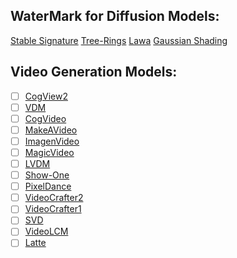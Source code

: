 ## WaterMark for Diffusion Models:
[Stable Signature](https://openaccess.thecvf.com/content/ICCV2023/papers/Fernandez_The_Stable_Signature_Rooting_Watermarks_in_Latent_Diffusion_Models_ICCV_2023_paper.pdf)
[Tree-Rings](https://proceedings.neurips.cc/paper_files/paper/2023/file/b54d1757c190ba20dbc4f9e4a2f54149-Paper-Conference.pdf)
[Lawa](https://arxiv.org/pdf/2408.05868) 
[Gaussian Shading](https://openaccess.thecvf.com/content/CVPR2024/papers/Yang_Gaussian_Shading_Provable_Performance-Lossless_Image_Watermarking_for_Diffusion_Models_CVPR_2024_paper.pdf)

## Video Generation Models:

- [ ] [CogView2](https://proceedings.neurips.cc/paper_files/paper/2022/file/6baec7c4ba0a8734ccbd528a8090cb1f-Paper-Conference.pdf)  
- [ ] [VDM](https://proceedings.neurips.cc/paper_files/paper/2022/file/39235c56aef13fb05a6adc95eb9d8d66-Paper-Conference.pdf)  
- [ ] [CogVideo](https://arxiv.org/pdf/2205.15868)  
- [ ] [MakeAVideo](https://arxiv.org/pdf/2209.14792)  
- [ ] [ImagenVideo](https://arxiv.org/pdf/2210.02303)  
- [ ] [MagicVideo](https://arxiv.org/pdf/2211.11018)  
- [ ] [LVDM](https://arxiv.org/pdf/2211.13221)  
- [ ] [Show-One](https://arxiv.org/pdf/2309.15818)  
- [ ] [PixelDance](https://openaccess.thecvf.com/content/CVPR2024/papers/Zeng_Make_Pixels_Dance_High-Dynamic_Video_Generation_CVPR_2024_paper.pdf)  
- [ ] [VideoCrafter2](https://openaccess.thecvf.com/content/CVPR2024/papers/Chen_VideoCrafter2_Overcoming_Data_Limitations_for_High-Quality_Video_Diffusion_Models_CVPR_2024_paper.pdf)  
- [ ] [VideoCrafter1](https://arxiv.org/pdf/2310.19512)  
- [ ] [SVD](https://arxiv.org/pdf/2311.15127)  
- [ ] [VideoLCM](https://arxiv.org/pdf/2312.09109)  
- [ ] [Latte](https://arxiv.org/pdf/2401.03048)  
